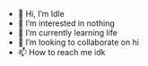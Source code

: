 - 👋 Hi, I’m Idle
- 👀 I’m interested in nothing
- 🌱 I’m currently learning life
- 💞️ I’m looking to collaborate on hi
- 📫 How to reach me idk

<!---
Idle02/Idle02 is a ✨ special ✨ repository because its `README.md` (this file) appears on your GitHub profile.
You can click the Preview link to take a look at your changes.
--->
